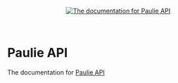 <p align="center">
  <a href="https://paulieapi.gatsbyjs.io/">
    <img alt="The documentation for Paulie API" src="https://paulieapi.gatsbyjs.io/images/paulie-api-og-image.jpg" />
  </a>
</p>

<br />

# Paulie API

The documentation for [Paulie API](https://paulieapi.gatsbyjs.io/)
